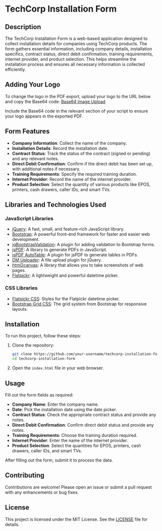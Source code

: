 # TechCorp Installation Form

## Description

The TechCorp Installation Form is a web-based application designed to collect installation details for companies using TechCorp products. The form gathers essential information, including company details, installation specifics, contract status, direct debit confirmation, training requirements, internet provider, and product selection. This helps streamline the installation process and ensures all necessary information is collected efficiently.

## Adding Your Logo

To change the logo in the PDF export, upload your logo to the URL below and copy the Base64 code:
[Base64 Image Upload](https://www.base64-image.de/)

Include the Base64 code in the relevant section of your script to ensure your logo appears in the exported PDF.

## Form Features

-  **Company Information**: Collect the name of the company.
-  **Installation Details**: Record the installation date.
-  **Contract Status**: Track the status of the contract (signed or pending) and any relevant notes.
-  **Direct Debit Confirmation**: Confirm if the direct debit has been set up, with additional notes if necessary.
-  **Training Requirements**: Specify the required training duration.
-  **Internet Provider**: Record the name of the internet provider.
-  **Product Selection**: Select the quantity of various products like EPOS, printers, cash drawers, caller IDs, and smart TVs.

## Libraries and Technologies Used

### JavaScript Libraries

-  [jQuery](https://jquery.com/): A fast, small, and feature-rich JavaScript library.
-  [Bootstrap](https://getbootstrap.com/): A powerful front-end framework for faster and easier web development.
-  [jqBootstrapValidation](https://github.com/ReactiveRaven/jqBootstrapValidation): A plugin for adding validation to Bootstrap forms.
-  [jsPDF](https://github.com/parallax/jsPDF): A library to generate PDFs in JavaScript.
-  [jsPDF AutoTable](https://github.com/simonbengtsson/jsPDF-AutoTable): A plugin for jsPDF to generate tables in PDFs.
-  [DM Uploader](https://github.com/danielm/uploader): A file upload plugin for jQuery.
-  [html2canvas](https://github.com/niklasvh/html2canvas): A library that allows you to take screenshots of web pages.
-  [Flatpickr](https://flatpickr.js.org/): A lightweight and powerful datetime picker.

### CSS Libraries

-  [Flatpickr CSS](https://flatpickr.js.org/): Styles for the Flatpickr datetime picker.
-  [Bootstrap Grid CSS](https://getbootstrap.com/docs/4.0/layout/grid/): The grid system from Bootstrap for responsive layouts.

## Installation

To run this project, follow these steps:

1. Clone the repository:
   ```bash
   git clone https://github.com/your-username/techcorp-installation-form.git
   cd techcorp-installation-form
   ```
2. Open the `index.html` file in your web browser.

## Usage

Fill out the form fields as required:

-  **Company Name**: Enter the company name.
-  **Date**: Pick the installation date using the date picker.
-  **Contract Status**: Check the appropriate contract status and provide any notes.
-  **Direct Debit Confirmation**: Confirm direct debit status and provide any notes.
-  **Training Requirements**: Choose the training duration required.
-  **Internet Provider**: Enter the name of the internet provider.
-  **Product Selection**: Select the quantities for EPOS, printers, cash drawers, caller IDs, and smart TVs.

After filling out the form, submit it to process the data.

## Contributing

Contributions are welcome! Please open an issue or submit a pull request with any enhancements or bug fixes.

## License

This project is licensed under the MIT License. See the [LICENSE](LICENSE) file for details.
